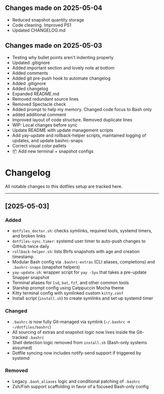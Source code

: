 ## Changes made on 2025-05-04
- Reduced snapshot quantity storage
- Code cleaning. Improved PS1
- Updated CHANGELOG.md

## Changes made on 2025-05-03
- Testing why bullet points aren't indenting properly
- Updated .gitignore
- Added important section and lovely note at bottom
- Added comments
- Added git pre-push hook to automate changelog
- Added .gitignore
- Added changelog
- Expanded README.md
- Removed redundant source lines
- Removed Spectacle check
- Added prompt to help my memory. Changed code focus to Bash only
- added additional comment
- Improved layout of code structure. Removed duplicate lines
- WIP: Local changes before sync
- Update README with update management scripts
- Add yay-update and rollback-helper scripts, maintained logging of updates, and update bashrc-snaps
- Correct visual color pallets
- 📦 Add new terminal + snapshot configs

# Changelog

All notable changes to this dotfiles setup are tracked here.

---

## [2025-05-03]

### Added
- `dotfiles_doctor.sh`: checks symlinks, required tools, systemd timers, and broken links
- `dotfiles-sync.timer`: systemd user timer to auto-push changes to GitHub twice daily
- `rollback-helper.sh`: lists Btrfs snapshots with age and creation timestamp
- Modular Bash config via `.bashrc-extras` (CLI aliases, completions) and `.bashrc-snaps` (snapshot helpers)
- `yay-update.sh`: wrapper script for `yay -Syu` that takes a pre-update Snapper snapshot
- Terminal aliases for `lsd`, `bat`, `fzf`, and other common tools
- Starship prompt config using Catppuccin Mocha theme
- Kitty terminal config with symlinked custom `kitty.conf`
- Install script (`install.sh`) to create symlinks and set up systemd timer

### Changed
- `.bashrc` is now fully Git-managed via symlink (`~/.bashrc` → `~/dotfiles/bashrc`)
- All sourcing of extras and snapshot logic now lives inside the Git-tracked `.bashrc`
- Shell detection logic removed from `install.sh` (Bash-only systems assumed)
- Dotfile syncing now includes notify-send support if triggered by systemd

### Removed
- Legacy `.bash_aliases` logic and conditional patching of `.bashrc`
- Zsh/Fish support scaffolding in favor of a focused Bash-only config
